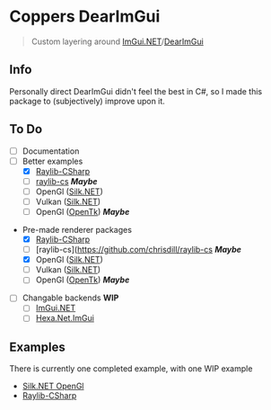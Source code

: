 # Coppers DearImGui

> Custom layering around [ImGui.NET](https://github.com/ImGuiNET/ImGui.NET)/[DearImGui](https://github.com/ocornut/imgui)

## Info
Personally direct DearImGui didn't feel the best in C#, so I made this package to (subjectively) improve upon it.

## To Do

- [ ] Documentation
- [ ] Better examples
    - [X] [Raylib-CSharp](https://github.com/MrScautHD/Raylib-CSharp)
    - [ ] [raylib-cs](https://github.com/chrisdill/raylib-cs) ***Maybe***
    - [ ] OpenGl ([Silk.NET](https://github.com/dotnet/Silk.NET))
    - [ ] Vulkan ([Silk.NET](https://github.com/dotnet/Silk.NET))
    - [ ] OpenGl ([OpenTk](https://github.com/opentk/opentk)) ***Maybe***
- Pre-made renderer packages
    - [X] [Raylib-CSharp](https://github.com/MrScautHD/Raylib-CSharp)
    - [ ] [raylib-cs](https://github.com/chrisdill/raylib-cs ***Maybe***
    - [X] OpenGl ([Silk.NET](https://github.com/dotnet/Silk.NET))
    - [ ] Vulkan ([Silk.NET](https://github.com/dotnet/Silk.NET))
    - [ ] OpenGl ([OpenTk](https://github.com/opentk/opentk)) ***Maybe***
- [ ] Changable backends **WIP**
    - [ ] [ImGui.NET](https://github.com/ImGuiNET/ImGui.NET)
    - [ ] [Hexa.Net.ImGui](https://www.nuget.org/packages/Hexa.NET.ImGui/)

## Examples
There is currently one completed example, with one WIP example
- [Silk.NET OpenGl](./CopperDevs.DearImGui.Example.OpenGl.SilkNet)
- [Raylib-CSharp](./CopperDevs.DearImGui.Example.Raylib)